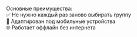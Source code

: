Основные преимущества:  
✅ Не нужно каждый раз заново выбирать группу  
📱 Адаптирован под мобильные устройства  
🌐 Работает оффлайн без интернета  